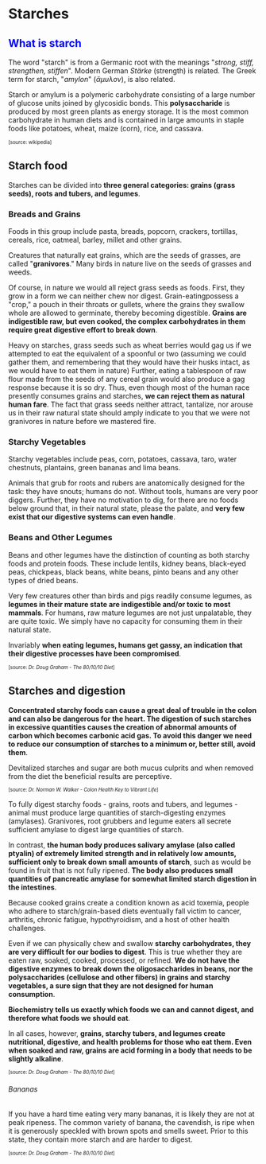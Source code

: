 # Starches


## <span style="color:blue"> What is starch </span>

The word "starch" is from a Germanic root with the meanings "_strong, stiff, strengthen, stiffen_". Modern German _Stärke_ (strength) is related. The Greek term for starch, "_amylon_" (_ἄμυλον_), is also related. 

Starch or amylum is a polymeric carbohydrate consisting of a large number of glucose units joined by glycosidic bonds. 
This **polysaccharide** is produced by most green plants as energy storage. It is the most common carbohydrate in human diets and is contained in large amounts in staple foods like potatoes, wheat, maize (corn), rice, and cassava.

<sub><sup>[source: wikipedia]</sup></sub>


## Starch food

Starches  can  be  divided  into  **three  general  categories:  grains  (grass  seeds),  roots  and  tubers,  and  legumes**. 

### Breads and Grains

Foods in this group include pasta, breads, popcorn, crackers, tortillas, cereals, rice, oatmeal, barley, millet and other grains. 

Creatures that naturally eat grains, which are the seeds of grasses, are called "**granivores**." Many birds  in  nature  live  on  the  seeds  of grasses  and  weeds. 

Of course,  in nature we would  all reject grass  seeds  as  foods.  First,  they  grow  in  a form we  can  neither chew nor digest.  Grain-eatingpossess  a "crop,"  a pouch  in  their throats  or gullets,  where the grains they  swallow whole  are  allowed  to  germinate,  thereby becoming digestible.  **Grains  are  indigestible raw,  but  even  cooked,  the  complex  carbohydrates  in  them  require  great  digestive  effort to  break  down**. 

Heavy on  starches,  grass  seeds  such  as  wheat berries  would  gag us  if  we  attempted  to  eat  the  equivalent  of a  spoonful  or  two  (assuming  we  could  gather  them,  and remembering  that  they  would  have  their husks intact,  as  we  would have to  eat them  in nature)  Further,  eating  a tablespoon  of raw  flour  made  from  the  seeds  of any  cereal  grain  would  also produce  a gag response because  it  is  so  dry.  Thus,  even  though  most of the human race presently  consumes  grains  and  starches,  **we  can reject them  as  natural human  fare**.  The  fact that grass  seeds neither  attract,  tantalize, nor arouse us  in their raw natural state  should  amply  indicate  to you  that we were  not granivores  in  nature  before  we  mastered fire.


### Starchy Vegetables

Starchy vegetables include peas, corn, potatoes, cassava, taro, water chestnuts, plantains, green bananas and lima beans.

Animals  that  grub  for  roots  and  rubers  are  anatomically  designed  for  the  task:  they  have  snouts;  humans  do  not.  Without  tools,  humans  are  very  poor  diggers.  Further,  they  have  no  motivation  to  dig,  for  there  are  no  foods  below  ground  that,  in  their  natural  state,  please  the  palate,  and  **very  few  exist  that  our  digestive  systems   can   even   handle**. 


### Beans and Other Legumes

Beans and other legumes have the distinction of counting as both starchy foods and protein foods. These include lentils, kidney beans, black-eyed peas, chickpeas, black beans, white beans, pinto beans and any other types of dried beans.

Very   few   creatures   other   than   birds   and   pigs   readily   consume  legumes,  as   **legumes  in  their  mature  state  are  indigestible  and/or  toxic  to  most  mammals**.  For  humans,  raw  mature  legumes  are  not just unpalatable,  they  are  quite  toxic.  We  simply  have  no  capacity  for  consuming  them  in  their  natural  state.

Invariably **when eating  legumes,  humans  get gassy,  an  indication  that  their digestive processes  have  been  compromised**. 

<sub><sup>[source: _Dr. Doug Graham - The 80/10/10 Diet_]</sup></sub>

## Starches and digestion

**Concentrated starchy foods can cause a great deal of trouble in the colon and can also be dangerous for the heart. The digestion of such starches in excessive quantities causes the creation of abnormal amounts of carbon which becomes carbonic acid gas. To avoid this danger we need to reduce our consumption of starches to a minimum or, better still, avoid them**.

Devitalized starches and sugar are both mucus culprits and when removed from the diet the beneficial results are perceptive.

<sub><sup>[source: _Dr. Norman W. Walker - Colon Health Key to Vibrant Life_]</sup></sub>

To fully digest starchy foods - grains, roots and tubers, and legumes - animal must produce large quantities of starch-digesting enzymes (amylases). Granivores, root grubbers and legume eaters all secrete sufficient amylase to digest large quantities of starch. 

In contrast, **the human body produces salivary amylase (also  called  ptyalin) of extremely limited strength and in relatively low amounts, sufficient only to break down small amounts of starch**, such as would be found in fruit that is not fully ripened.  **The body also produces small quantities of pancreatic amylase for somewhat limited starch digestion in the intestines**.

Because cooked grains create a condition known as acid toxemia, people who adhere to starch/grain-based diets eventually fall victim to cancer, arthritis,  chronic fatigue, hypothyroidism, and a host of other health challenges. 

Even  if we  can physically  chew  and  swallow  **starchy  carbohydrates,  they  are very difficult   for  our  bodies   to   digest**.   This   is   true   whether   they   are   eaten   raw,   soaked,   cooked,   processed,  or  refined. **We  do  not  have  the  digestive  enzymes  to  break  down  the  oligosaccharides  in  beans,  nor  the  polysaccharides  (cellulose  and  other  fibers)  in  grains  and  starchy  vegetables,  a  sure  sign  that they  are  not designed for  human  consumption**.

**Biochemistry  tells  us  exactly  which  foods  we  can  and  cannot  digest,  and  therefore  what  foods we  should  eat**.  

In  all  cases,  however,  **grains,  starchy  tubers,   and  legumes  create  nutritional,  digestive,  and  health  problems  for  those  who  eat  them.  Even  when  soaked  and  raw,  grains  are  acid  forming  in  a  body  that needs  to  be  slightly  alkaline**. 
 
 <sub><sup>[source: _Dr. Doug Graham - The 80/10/10 Diet_]</sup></sub>
 
###### Bananas

If you  have  a  hard  time  eating  very  many  bananas,  it  is  likely  they  are  not  at  peak  ripeness.  The  common  variety  of  banana,  the  cavendish,   is  ripe  when  it  is  generously  speckled  with  brown  spots  and  smells  sweet.  Prior  to  this  state,  they  contain  more  starch  and  are  harder  to  digest.

<sub><sup>[source: _Dr. Doug Graham - The 80/10/10 Diet_]</sup></sub>
